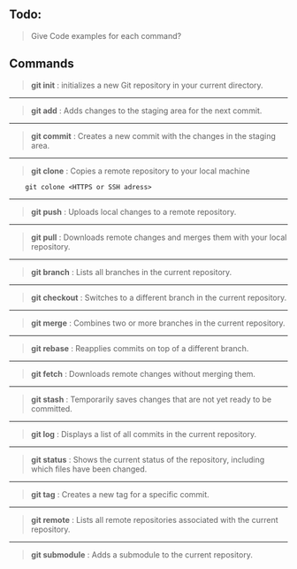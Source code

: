 <!-- ~ Git Cheatsheet for everyday usage -->

## Todo:
> Give Code examples for each command?


## Commands 
> **git init** : initializes a new Git repository in your current directory.
---
> **git add** : Adds changes to the staging area for the next commit.
---
> **git commit** : Creates a new commit with the changes in the staging area.
---
> **git clone** :  Copies a remote repository to your local machine

```git
    git colone <HTTPS or SSH adress>
```
---

> **git push** : Uploads local changes to a remote repository.
---
> **git pull** :  Downloads remote changes and merges them with your local repository.
---
> **git branch** : Lists all branches in the current repository.
--- 
> **git checkout** : Switches to a different branch in the current repository.
---
> **git merge** : Combines two or more branches in the current repository.
---
> **git rebase** : Reapplies commits on top of a different branch.
---
> **git fetch** : Downloads remote changes without merging them.
---
> **git stash** : Temporarily saves changes that are not yet ready to be committed.
---
> **git log** : Displays a list of all commits in the current repository.
---
> **git status** : Shows the current status of the repository, including which files have been changed.
---
>**git tag** : Creates a new tag for a specific commit.
---
>**git remote** : Lists all remote repositories associated with the current repository.
---
>**git submodule** : Adds a submodule to the current repository.